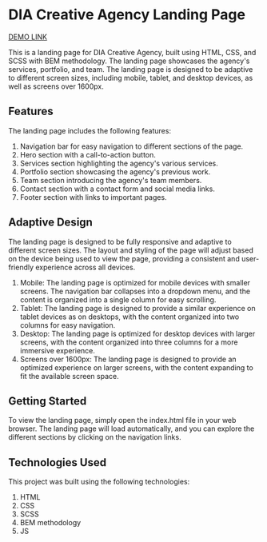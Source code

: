 # DIA Creative Agency Landing Page

[DEMO LINK](https://vanyachyzh.github.io/landing_Dia/)

This is a landing page for DIA Creative Agency, built using HTML, CSS, and SCSS with BEM methodology. The landing page showcases the agency's services, portfolio, and team. The landing page is designed to be adaptive to different screen sizes, including mobile, tablet, and desktop devices, as well as screens over 1600px.

## Features

The landing page includes the following features:

1. Navigation bar for easy navigation to different sections of the page.
2. Hero section with a call-to-action button.
3. Services section highlighting the agency's various services.
4. Portfolio section showcasing the agency's previous work.
5. Team section introducing the agency's team members.
6. Contact section with a contact form and social media links.
7. Footer section with links to important pages.

## Adaptive Design

The landing page is designed to be fully responsive and adaptive to different screen sizes. The layout and styling of the page will adjust based on the device being used to view the page, providing a consistent and user-friendly experience across all devices.

1. Mobile: The landing page is optimized for mobile devices with smaller screens. The navigation bar collapses into a dropdown menu, and the content is organized into a single column for easy scrolling.
2. Tablet: The landing page is designed to provide a similar experience on tablet devices as on desktops, with the content organized into two columns for easy navigation.
3. Desktop: The landing page is optimized for desktop devices with larger screens, with the content organized into three columns for a more immersive experience.
4. Screens over 1600px: The landing page is designed to provide an optimized experience on larger screens, with the content expanding to fit the available screen space.

## Getting Started

To view the landing page, simply open the index.html file in your web browser. The landing page will load automatically, and you can explore the different sections by clicking on the navigation links.

## Technologies Used
This project was built using the following technologies:

1. HTML
2. CSS
3. SCSS
4. BEM methodology
5. JS
